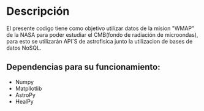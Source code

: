 # Descripción
El presente codigo tiene como objetivo utilizar datos de la mision "WMAP" de la NASA para poder estudiar el CMB(fondo de radiación de microondas), para esto se utilizarán API´S de astrofisica junto la utilizacion de bases de datos NoSQL.


## Dependencias para su funcionamiento:

* Numpy
* Matpllotlib
* AstroPy
* HealPy
